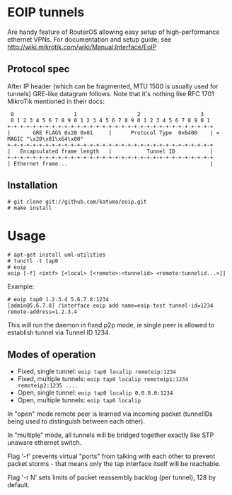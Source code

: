 EOIP tunnels
============
Are handy feature of RouterOS allowing easy setup of high-performance ethernet VPNs.
For documentation and setup guide, see http://wiki.mikrotik.com/wiki/Manual:Interface/EoIP

Protocol spec
-------------

After IP header (which can be fragmented, MTU 1500 is usually used for tunnels)
GRE-like datagram follows. Note that it's nothing like RFC 1701 MikroTik mentioned in their docs:

     0                   1                   2                   3
     0 1 2 3 4 5 6 7 8 9 0 1 2 3 4 5 6 7 8 9 0 1 2 3 4 5 6 7 8 9 0 1
    +-+-+-+-+-+-+-+-+-+-+-+-+-+-+-+-+-+-+-+-+-+-+-+-+-+-+-+-+-+-+-+-+
    |       GRE FLAGS 0x20 0x01     |      Protocol Type  0x6400    | = MAGIC "\x20\x01\x64\x00"
    +-+-+-+-+-+-+-+-+-+-+-+-+-+-+-+-+-+-+-+-+-+-+-+-+-+-+-+-+-+-+-+-+
    |   Encapsulated frame length   |           Tunnel ID           |
    +-+-+-+-+-+-+-+-+-+-+-+-+-+-+-+-+-+-+-+-+-+-+-+-+-+-+-+-+-+-+-+-+
    | Ethernet frame...                                             |

Installation
------------

    # git clone git://github.com/katuma/eoip.git
    # make install

Usage
=====

    # apt-get install uml-utilities
    # tunctl -t tap0
    # eoip
    eoip [-f] <intf> [<local> [<remote>:<tunnelid> <remote:tunnelid...>]]

Example:

    # eoip tap0 1.2.3.4 5.6.7.8:1234
    [admin@5.6.7.8] /interface eoip add name=eoip-test tunnel-id=1234 remote-address=1.2.3.4

This will run the daemon in fixed p2p mode, ie single peer is allowed to establish tunnel via
Tunnel ID 1234.

Modes of operation
------------------

* Fixed, single tunnel:
  `eoip tap0 localip remoteip:1234`
* Fixed, multiple tunnels:
  `eoip tap0 localip remoteip1:1234 remoteip2:1235 ....`
* Open, single tunnel:
  `eoip tap0 localip 0.0.0.0:1234`
* Open, multiple tunnels:
  `eoip tap0 localip`

In "open" mode remote peer is learned via incoming packet (tunnelIDs being used to distinguish between each other).

In "multiple" mode, all tunnels will be bridged together exactly like STP unaware ethernet switch.

Flag '-f' prevents virtual "ports" from talking with each other to prevent packet storms - that means only the tap interface itself will be reachable.

Flag '-r N' sets limits of packet reassembly backlog (per tunnel), 128 by default.


